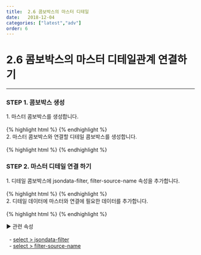 ```yaml
---
title:  2.6 콤보박스의 마스터 디테일
date:   2018-12-04
categories: ["latest","adv"]
order: 6
---
```


2.6 콤보박스의 마스터 디테일관계 연결하기
===

---

### STEP 1. 콤보박스 생성
<div>1. 마스터 콤보박스를 생성합니다.</div>
<br>
{% highlight html %}
<script>
var json_master = [
        {text : 'input', value : 'iValue'},
        {text : 'picker', value : 'pValue'},
        {text : 'radio', value : 'rValue'},
        {text : 'select', value : 'sValue'}
    ];
</script>
<sbux-select id="sbIdx1_1" name="sbName1" uitype="single" jsondata-ref="json_master"></sbux-select>
{% endhighlight %}

<div>
    2. 마스터 콤보박스와 연결할 디테일 콤보박스를 생성합니다.<br>
</div>
<br>
{% highlight html %}
<script>
    var json_master = [
        {text : 'input', value : 'iValue'},
        {text : 'picker', value : 'pValue'},
        {text : 'radio', value : 'rValue'},
        {text : 'select', value : 'sValue'}
    ];
    
    var json_detail = [
        {text : 'text', value : 'text'},
        {text : 'password', value : 'password'},
        {text : 'popup', value : 'popup'},
        {text : 'inline', value : 'inline'},
        {text : 'normal', value : 'normal'},
        {text : 'single', value : 'single'},
        {text : 'checkbox', value : 'checkbox'}
    ];
</script>
<sbux-select id="sbIdx1_1" name="sbName1" uitype="single" jsondata-ref="json_master"></sbux-select>
<sbux-select id="sbIdx1_2" name="sbName1_2" uitype="single" jsondata-ref="json_detail"></sbux-select>
{% endhighlight %}

### STEP 2. 마스터 디테일 연결 하기
<div>1. 디테일 콤보박스에 jsondata-filter, filter-source-name 속성을 추가합니다.</div>
<br>
{% highlight html %}
<sbux-select id="sbIdx1_2" name="sbName1_2" uitype="single" jsondata-ref="json_detail" filter-source-name="sbName1_1" jsondata-filter="mastervalue"></sbux-select>
{% endhighlight %}

<div>
    2. 디테일 데이터에 마스터와 연결에 필요한 데이터를 추가합니다.<br>
</div>
<br>
{% highlight html %}
<script>
    var json_detail = [
        {text : 'text', value : 'text', mastervalue : 'iValue'},
        {text : 'password', value : 'password', mastervalue : 'iValue'},
        {text : 'popup', value : 'popup', mastervalue : 'pValue'},
        {text : 'inline', value : 'inline', mastervalue : 'pValue'},
        {text : 'normal', value : 'normal', mastervalue : 'rValue'},
        {text : 'single', value : 'single', mastervalue : 'sValue'},
        {text : 'checkbox', value : 'checkbox', mastervalue : 'sValue'}
    ];
</script>
{% endhighlight %}

<sbux-tabs id="explainTab" name="explainTab" uitype="normal" title-target-id-array="exTab1" 
           title-text-array="설명">
</sbux-tabs>
<div class="tab-content">
    <div id="exTab1">
        ▶ 관련 속성<br><br>
        &nbsp;&nbsp;- <a href="https://softbowllab.github.io/sbux/attribute/latest/select.jsondatafilter#select" target="_blank">select > jsondata-filter</a><br>
        &nbsp;&nbsp;- <a href="https://softbowllab.github.io/sbux/attribute/latest/select.filtersourcename#select" target="_blank">select > filter-source-name</a><br>
    </div>
</div>
